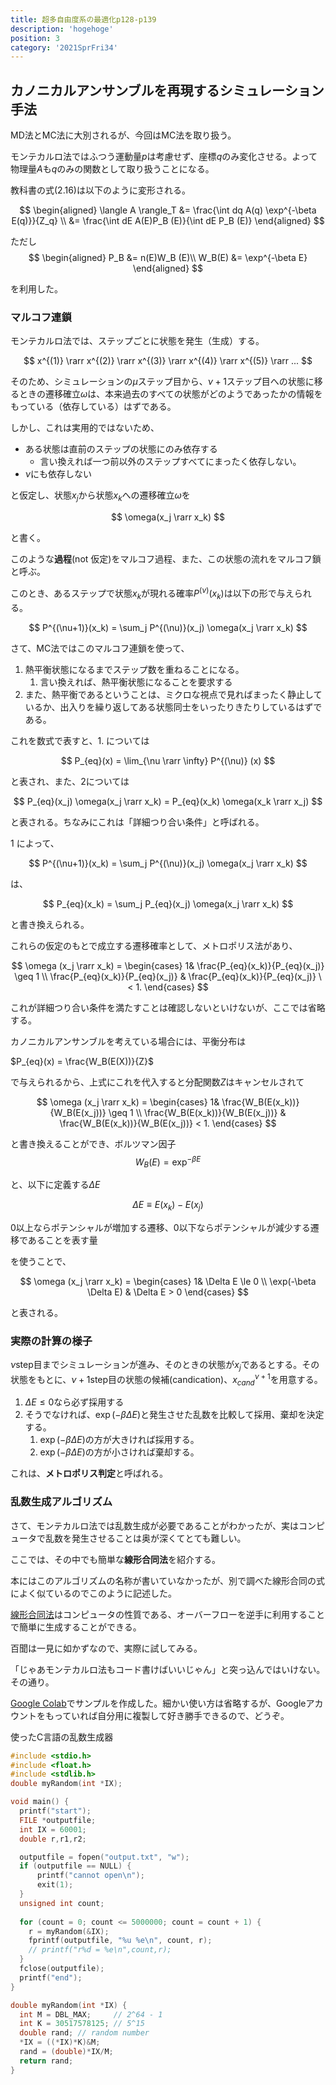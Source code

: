 ```yaml
---
title: 超多自由度系の最適化p128-p139
description: 'hogehoge'
position: 3
category: '2021SprFri34'
---
```


## カノニカルアンサンブルを再現するシミュレーション手法

MD法とMC法に大別されるが、今回はMC法を取り扱う。

モンテカルロ法ではふつう運動量$p$は考慮せず、座標$q$のみ変化させる。よって物理量$A$も$q$のみの関数として取り扱うことになる。

教科書の式(2.16)は以下のように変形される。

$$
\begin{aligned}
\langle A \rangle_T &= \frac{\int dq A(q) \exp^{-\beta E(q)}}{Z_q} \\
&= \frac{\int dE A(E)P_B (E)}{\int dE P_B (E)}
\end{aligned}
$$

ただし
$$
\begin{aligned}
  P_B &= n(E)W_B (E)\\
  W_B(E) &= \exp^{-\beta E}
\end{aligned}
$$

を利用した。


### マルコフ連鎖
モンテカルロ法では、ステップごとに状態を発生（生成）する。

$$
x^{(1)} \rarr x^{(2)} \rarr x^{(3)} \rarr x^{(4)} \rarr x^{(5)} \rarr ...
$$

そのため、シミュレーションの$\mu$ステップ目から、$\nu + 1$ステップ目への状態に移るときの遷移確立$\omega$は、本来過去のすべての状態がどのようであったかの情報をもっている（依存している）はずである。

しかし、これは実用的ではないため、

 - ある状態は直前のステップの状態にのみ依存する
   - 言い換えれば一つ前以外のステップすべてにまったく依存しない。
 - $\nu$にも依存しない

と仮定し、状態$x_j$から状態$x_k$への遷移確立$\omega$を

$$
\omega(x_j \rarr x_k)
$$

と書く。

このような**過程**(not 仮定)をマルコフ過程、また、この状態の流れをマルコフ鎖と呼ぶ。

このとき、あるステップで状態$x_k$が現れる確率$P^{(\nu)}(x_k)$は以下の形で与えられる。

$$
P^{(\nu+1)}(x_k) = \sum_j P^{(\nu)}(x_j) \omega(x_j \rarr x_k)
$$

さて、MC法ではこのマルコフ連鎖を使って、
1. 熱平衡状態になるまでステップ数を重ねることになる。
   1. 言い換えれば、熱平衡状態になることを要求する
2. また、熱平衡であるということは、ミクロな視点で見ればまったく静止しているか、出入りを繰り返してある状態同士をいったりきたりしているはずである。


これを数式で表すと、1. については

$$
P_{eq}(x) = \lim_{\nu \rarr \infty} P^{(\nu)} (x)
$$

と表され、また、2については

$$
P_{eq}(x_j) \omega(x_j \rarr x_k) = P_{eq}(x_k) \omega(x_k \rarr x_j)
$$

と表される。ちなみにこれは「詳細つり合い条件」と呼ばれる。

1 によって、

$$
P^{(\nu+1)}(x_k) = \sum_j P^{(\nu)}(x_j) \omega(x_j \rarr x_k)
$$

は、

$$
P_{eq}(x_k) = \sum_j P_{eq}(x_j) \omega(x_j \rarr x_k)
$$

と書き換えられる。

これらの仮定のもとで成立する遷移確率として、メトロポリス法があり、

$$
\omega (x_j \rarr x_k) = \begin{cases}
  1&  \frac{P_{eq}(x_k)}{P_{eq}(x_j)} \geq 1 \\
  \frac{P_{eq}(x_k)}{P_{eq}(x_j)} & \frac{P_{eq}(x_k)}{P_{eq}(x_j)} \ < 1.
\end{cases}
$$

これが詳細つり合い条件を満たすことは確認しないといけないが、ここでは省略する。

カノニカルアンサンブルを考えている場合には、平衡分布は

$P_{eq}(x) = \frac{W_B(E(X))}{Z}$

で与えられるから、上式にこれを代入すると分配関数$Z$はキャンセルされて

$$
\omega (x_j \rarr x_k) = \begin{cases}
  1&  \frac{W_B(E(x_k))}{W_B(E(x_j))} \geq 1 \\
  \frac{W_B(E(x_k))}{W_B(E(x_j))} & \frac{W_B(E(x_k))}{W_B(E(x_j))} < 1.
\end{cases}
$$

と書き換えることができ、ボルツマン因子
$$
W_B(E) = \exp^{-\beta E}
$$

と、以下に定義する$\Delta E$

$$
\Delta E \equiv E(x_k) - E(x_j)
$$

<alert>
0以上ならポテンシャルが増加する遷移、0以下ならポテンシャルが減少する遷移であることを表す量
</alert>

を使うことで、

$$
\omega (x_j \rarr x_k) = \begin{cases}
  1&  \Delta E \le 0 \\
  \exp(-\beta \Delta E) & \Delta E > 0
\end{cases}
$$

と表される。

### 実際の計算の様子

$\nu$step目までシミュレーションが進み、そのときの状態が$x_j$であるとする。その状態をもとに、$\nu + 1$step目の状態の候補(candication)、$x^{\nu + 1}_{cand}$を用意する。

1. $\Delta E \le 0$なら必ず採用する
2. そうでなければ、$\exp(-\beta \Delta E)$と発生させた乱数を比較して採用、棄却を決定する。
   1. $\exp(-\beta \Delta E)$の方が大きければ採用する。
   2. $\exp(-\beta \Delta E)$の方が小さければ棄却する。

これは、**メトロポリス判定**と呼ばれる。

### 乱数生成アルゴリズム

さて、モンテカルロ法では乱数生成が必要であることがわかったが、実はコンピュータで乱数を発生させることは奥が深くてとても難しい。

ここでは、その中でも簡単な**線形合同法**を紹介する。

<alert type="warning">

本にはこのアルゴリズムの名称が書いていなかったが、別で調べた線形合同の式によく似ているのでこのように記述した。

</alert>

[線形合同法](https://ja.wikipedia.org/wiki/%E7%B7%9A%E5%BD%A2%E5%90%88%E5%90%8C%E6%B3%95)はコンピュータの性質である、オーバーフローを逆手に利用することで簡単に生成することができる。

百聞は一見に如かずなので、実際に試してみる。

<alert type="info">

「じゃあモンテカルロ法もコード書けばいいじゃん」と突っ込んではいけない。その通り。

</alert>

[Google Colab](https://colab.research.google.com/drive/1RZl88ZLopVxv7q80fpmp8wayS_nbmXAS?usp=sharing)でサンプルを作成した。細かい使い方は省略するが、Googleアカウントをもっていれば自分用に複製して好き勝手できるので、どうぞ。

使ったC言語の乱数生成器

```c
#include <stdio.h>
#include <float.h>
#include <stdlib.h>
double myRandom(int *IX);

void main() {
  printf("start");
  FILE *outputfile;
  int IX = 60001;
  double r,r1,r2;

  outputfile = fopen("output.txt", "w");
  if (outputfile == NULL) {
      printf("cannot open\n");
      exit(1);
  }
  unsigned int count;
  
  for (count = 0; count <= 5000000; count = count + 1) {
    r = myRandom(&IX);
    fprintf(outputfile, "%u %e\n", count, r);
    // printf("r%d = %e\n",count,r);
  }
  fclose(outputfile);
  printf("end");
}

double myRandom(int *IX) {
  int M = DBL_MAX;     // 2^64 - 1 
  int K = 30517578125; // 5^15
  double rand; // random number
  *IX = ((*IX)*K)&M;
  rand = (double)*IX/M;
  return rand;
}
```